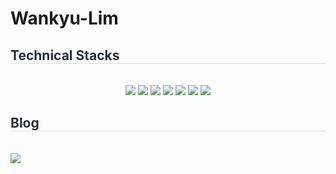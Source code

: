 # Wankyu-Lim
<div>
    <h2 style="border-bottom: 1px solid #d8dee4; color: #282d33;">Technical Stacks</h2> <br> 
    <div style="margin: 0 auto; text-align: center;"> <img src="https://img.shields.io/badge/Java-007396?style=for-the-badge&logo=Java&logoColor=white">
        <img src="https://img.shields.io/badge/Spring Boot-6DB33F?style=for-the-badge&logo=Spring Boot&logoColor=white">
          <img src="https://img.shields.io/badge/Javascript-F7DF1E?style=for-the-badge&logo=Javascript&logoColor=white">
          <img src="https://img.shields.io/badge/React-61DAFB?style=for-the-badge&logo=React&logoColor=white">
          <img src="https://img.shields.io/badge/MariaDB-003545?style=for-the-badge&logo=MariaDB&logoColor=white">
          <img src="https://img.shields.io/badge/Linux-FCC624?style=for-the-badge&logo=Linux&logoColor=white">
        <img src="https://img.shields.io/badge/Amazon AWS-232F3E?style=for-the-badge&logo=Amazon AWS&logoColor=white">
          </div>
    </div>
    <div>
    <h2 style="border-bottom: 1px solid #d8dee4; color: #282d33;">Blog</h2> <br> 
    <div> <a href=https://c-lime.tistory.com> <img src="https://img.shields.io/badge/Tistory-000000?style=for-the-badge&logo=Tistory&logoColor=white&link=c-lime.tistory.com"> </a>
          </div>  <br> 
    <div align= "center">  </div> 
    </div>
<!--     <div> 
    <h2 style="border-bottom: 1px solid #d8dee4; color: #282d33;">Stats </h2> <div"> <img src="https://github-readme-stats.vercel.app/api?username=wl39&bg_color=000000,00000000&title_color=000000&text_color=000000"
         /> <img src="https://github-readme-stats.vercel.app/api/top-langs/?username=wl39&layout=compact&bg_color=000000,00000000&title_color=000000&text_color=000000"
           /> </div> 
    </div> -->
    
